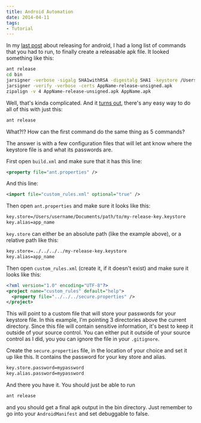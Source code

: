 ```yaml
---
title: Android Automation
date: 2014-04-11
tags:
- Tutorial
---
```


In my [last post](../sign-publish-phonegap-app-google-play-store-windows/) about releasing for android, I had a long list of commands that you had to run, to finally create a releasable apk file. It looked something like this:

```bash
ant release
cd bin
jarsigner -verbose -sigalg SHA1withRSA -digestalg SHA1 -keystore /Users/username/Documents/path/to/my-release-key.keystore AppName-release-unsigned.apk app_name
jarsigner -verify -verbose -certs AppName-release-unsigned.apk
zipalign -v 4 AppName-release-unsigned.apk AppName.apk
```

Well, that's kinda complicated. And it [turns out](http://stackoverflow.com/a/14765511/1665818), there's any easy way to do all of this with just this:

```bash
ant release
```

What?!? How can the first command do the same thing as 5 commands?

The answer is with a few configuration files that will let ant know where the keystore file is and what its passwords are.

First open `build.xml` and make sure that it has this line:

```xml
<property file="ant.properties" />
```

And this line:

```xml
<import file="custom_rules.xml" optional="true" />
```

Then open `ant.properties` and make sure it looks like this:

```bash
key.store=/Users/username/Documents/path/to/my-release-key.keystore
key.alias=app_name
```

`key.store` can either be an absolute path (like the example above), or a relative path like this:

```bash
key.store=../../../../my-release-key.keystore
key.alias=app_name
```

Then open `custom_rules.xml` (create it, if it doesn't exist) and make sure it looks like this:

```xml
<?xml version="1.0" encoding="UTF-8"?>
<project name="custom_rules" default="help">
  <property file="../../../secure.properties" />
</project>
```

This will point to a custom file that will store your passwords for your keystore file. In this example, I'm pointing 3 directories above the current directory. Since this file will contain sensitive information, it's best to keep it outside of your source control. You can either put it outside of your source control as I did, you you can ignore the file in your `.gitignore`.

Create the `secure.properties` file, in the location of your choice and set it up like this. It contains the password for your key store and alias.

```bash
key.store.password=mypassword
key.alias.password=mypassword
```

And there you have it. You should just be able to run

```bash
ant release
```

and you should get a final apk output in the bin directory. Just remember to go into your `AndroidManifest` and set debuggable to false.
